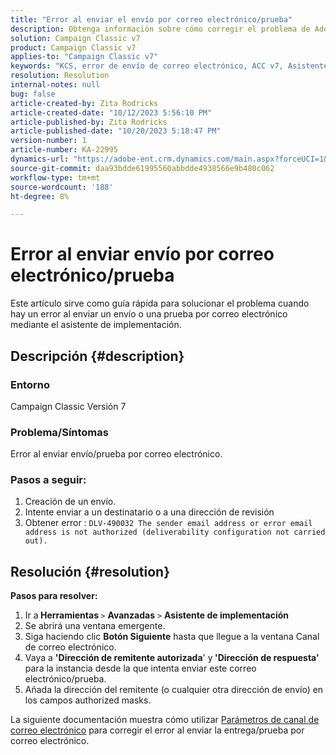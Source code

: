 ```yaml
---
title: "Error al enviar el envío por correo electrónico/prueba"
description: Obtenga información sobre cómo corregir el problema de Adobe Campaign Classic en el que hay un error al enviar una entrega por correo electrónico/prueba mediante el asistente de implementación.
solution: Campaign Classic v7
product: Campaign Classic v7
applies-to: "Campaign Classic v7"
keywords: "KCS, error de envío de correo electrónico, ACC v7, Asistente de implementación"
resolution: Resolution
internal-notes: null
bug: false
article-created-by: Zita Rodricks
article-created-date: "10/12/2023 5:56:10 PM"
article-published-by: Zita Rodricks
article-published-date: "10/20/2023 5:18:47 PM"
version-number: 1
article-number: KA-22995
dynamics-url: "https://adobe-ent.crm.dynamics.com/main.aspx?forceUCI=1&pagetype=entityrecord&etn=knowledgearticle&id=ca122f9e-2869-ee11-9ae7-6045bd006b25"
source-git-commit: daa93bdde61995560abbdde4938566e9b480c062
workflow-type: tm+mt
source-wordcount: '188'
ht-degree: 8%

---
```


# Error al enviar envío por correo electrónico/prueba


Este artículo sirve como guía rápida para solucionar el problema cuando hay un error al enviar un envío o una prueba por correo electrónico mediante el asistente de implementación.

## Descripción {#description}


### <b>Entorno</b>

Campaign Classic Versión 7



### <b>Problema/Síntomas</b>

Error al enviar envío/prueba por correo electrónico.

### <b>Pasos a seguir:</b>

1. Creación de un envío.
2. Intente enviar a un destinatario o a una dirección de revisión
3. Obtener error : `DLV-490032 The sender email address or error email address is not authorized (deliverability configuration not carried out).`



## Resolución {#resolution}

<b>Pasos para resolver:</b>
1. Ir a<b> Herramientas </b>`>`  <b>Avanzadas</b> `>`  <b>Asistente de implementación</b>
2. Se abrirá una ventana emergente.
3. Siga haciendo clic <b>Botón Siguiente</b> hasta que llegue a la ventana Canal de correo electrónico.
4. Vaya a <b>&#39;Dirección de remitente autorizada</b>&#39; y<b> &#39;Dirección de respuesta&#39; </b>para la instancia desde la que intenta enviar este correo electrónico/prueba.
5. Añada la dirección del remitente (o cualquier otra dirección de envío) en los campos authorized masks.




La siguiente documentación muestra cómo utilizar [Parámetros de canal de correo electrónico](https://experienceleague.adobe.com/docs/campaign-classic/using/installing-campaign-classic/initial-configuration/deploying-an-instance.html#email-channel-parameters) para corregir el error al enviar la entrega/prueba por correo electrónico.


